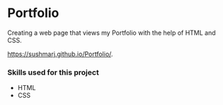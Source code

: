 # Portfolio
 Creating a web page that views my Portfolio with the help of HTML and CSS.
 
 https://sushmarj.github.io/Portfolio/.


### Skills used for this project
* HTML
* CSS
